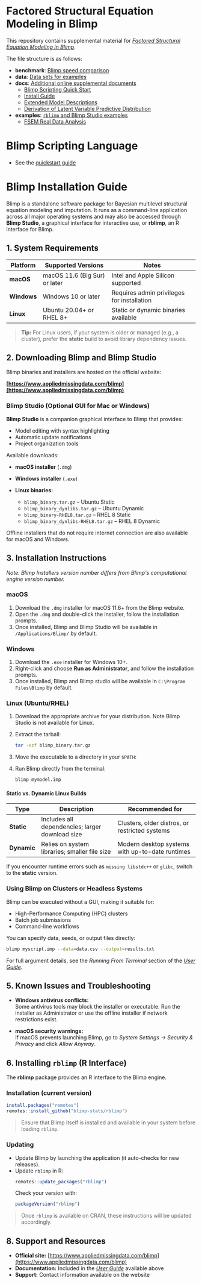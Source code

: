 # Factored Structural Equation Modeling in Blimp

This repository contains supplemental material for [*Factored Structural Equation Modeling in Blimp*](https://osf.io/qrza9).

The file structure is as follows:

- **benchmark**: [Blimp speed comparison](benchmark)
- **data**: [Data sets for examples](data)
- **docs**: [Additional online supplemental documents](docs)
  - [Blimp Scripting Quick Start](docs/Blimp%20Scripting%20Quick%20Start.pdf)
  - [Install Guide](docs/Blimp%20Install%20Guide.pdf)
  - [Extended Model Descriptions](docs/Extended%20Model%20Descriptions.pdf)
  - [Derivation of Latent Variable Predictive Distribution](docs/Derivation%20of%20Latent%20Variable%20Predictive%20Distribution.pdf)
- **examples**: [`rblimp` and Blimp Studio examples](examples)
  - [FSEM Real Data Analysis](examples/FSEM%20Real%20Data%20Analysis.pdf)

# Blimp Scripting Language

- See the [quickstart guide](docs/QUICKSTART.md)

# Blimp Installation Guide

Blimp is a standalone software package for Bayesian multilevel structural equation modeling and imputation. It runs as a command-line application across all major operating systems and may also be accessed through **Blimp Studio**, a graphical interface for interactive use, or **rblimp**, an R interface for Blimp.

## 1. System Requirements

| Platform  | Supported Versions | Notes |
|------------|--------------------|-------|
| **macOS** | macOS 11.6 (Big Sur) or later | Intel and Apple Silicon supported |
| **Windows** | Windows 10 or later | Requires admin privileges for installation |
| **Linux** | Ubuntu 20.04+ or RHEL 8+ | Static or dynamic binaries available |

> **Tip:** For Linux users, if your system is older or managed (e.g., a cluster), prefer the **static** build to avoid library dependency issues.

## 2. Downloading Blimp and Blimp Studio

Blimp binaries and installers are hosted on the official website:

**[https://www.appliedmissingdata.com/blimp](https://www.appliedmissingdata.com/blimp)**


### Blimp Studio (Optional GUI for Mac or Windows)

**Blimp Studio** is a companion graphical interface to Blimp that provides:
- Model editing with syntax highlighting  
- Automatic update notifications  
- Project organization tools


Available downloads:

- **macOS installer** (`.dmg`)
- **Windows installer** (`.exe`)
- **Linux binaries:**

   - `blimp_binary.tar.gz` – Ubuntu Static  
   - `blimp_binary_dynlibs.tar.gz` – Ubuntu Dynamic  
   - `blimp_binary-RHEL8.tar.gz` – RHEL 8 Static  
   - `blimp_binary_dynlibs-RHEL8.tar.gz` – RHEL 8 Dynamic  

Offline installers that do not require internet connection are also available for macOS and Windows.

## 3. Installation Instructions

_Note: Blimp Installers version number differs from Blimp's computational engine version number._

### macOS
1. Download the `.dmg` installer for macOS 11.6+ from the Blimp website.
2. Open the `.dmg` and double-click the installer, follow the installation prompts.
3. Once installed, Blimp and Blimp Studio will be available in `/Applications/Blimp/` by default.

### Windows
1. Download the `.exe` installer for Windows 10+.
2. Right-click and choose **Run as Administrator**, and follow the installation prompts.
3. Once installed, Blimp and Blimp studio will be available in `C:\Program Files\Blimp` by default.


### Linux (Ubuntu/RHEL)
1. Download the appropriate archive for your distribution. Note Blimp Studio is not available for Linux. 
2. Extract the tarball:
   ```bash
   tar -xzf blimp_binary.tar.gz
   ```
3. Move the executable to a directory in your `$PATH`:

4. Run Blimp directly from the terminal:
   ```bash
   blimp mymodel.imp
   ```

#### Static vs. Dynamic Linux Builds

| Type | Description | Recommended for |
|------|--------------|----------------|
| **Static** | Includes all dependencies; larger download size | Clusters, older distros, or restricted systems |
| **Dynamic** | Relies on system libraries; smaller file size | Modern desktop systems with up-to-date runtimes |

If you encounter runtime errors such as `missing libstdc++` or `glibc`, switch to the **static** version.

### Using Blimp on Clusters or Headless Systems

Blimp can be executed without a GUI, making it suitable for:
- High-Performance Computing (HPC) clusters
- Batch job submissions
- Command-line workflows

You can specify data, seeds, or output files directly:
```bash
blimp myscript.imp --data=data.csv --output=results.txt
```

For full argument details, see the *Running From Terminal* section of the [*User Guide*](https://docs.google.com/document/d/1D3MS79CakuX9mVVvGH13B5nRd9XLttp69oGsvrIRK64/view?tab=t.0).

## 5. Known Issues and Troubleshooting

- **Windows antivirus conflicts:**  
  Some antivirus tools may block the installer or executable. Run the installer as Administrator or use the offline installer if network restrictions exist.

- **macOS security warnings:**  
  If macOS prevents launching Blimp, go to *System Settings → Security & Privacy* and click *Allow Anyway*.

## 6. Installing `rblimp` (R Interface)

The **rblimp** package provides an R interface to the Blimp engine.

### Installation (current version)
```r
install.packages("remotes")
remotes::install_github("blimp-stats/rblimp")
```

> Ensure that Blimp itself is installed and available in your system before loading `rblimp`.

### Updating
- Update Blimp by launching the application (it auto-checks for new releases).  
- Update `rblimp` in R:
  ```r
  remotes::update_packages("rblimp")
  ```
  Check your version with:
  ```r
  packageVersion("rblimp")
  ```

> Once `rblimp` is available on CRAN, these instructions will be updated accordingly.

## 8. Support and Resources

- **Official site:** [https://www.appliedmissingdata.com/blimp](https://www.appliedmissingdata.com/blimp)  
- **Documentation:** Included in the [*User Guide*](https://docs.google.com/document/d/1D3MS79CakuX9mVVvGH13B5nRd9XLttp69oGsvrIRK64/view?tab=t.0) available above
- **Support:** Contact information available on the website  

